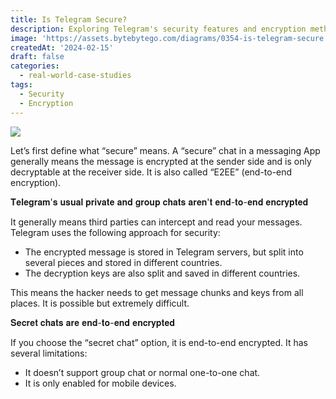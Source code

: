 ```yaml
---
title: Is Telegram Secure?
description: Exploring Telegram's security features and encryption methods.
image: 'https://assets.bytebytego.com/diagrams/0354-is-telegram-secure.jpg'
createdAt: '2024-02-15'
draft: false
categories:
  - real-world-case-studies
tags:
  - Security
  - Encryption
---
```


![](https://assets.bytebytego.com/diagrams/0354-is-telegram-secure.jpg)

Let’s first define what “secure” means. A “secure” chat in a messaging App generally means the message is encrypted at the sender side and is only decryptable at the receiver side. It is also called “E2EE” (end-to-end encryption).

𝐓𝐞𝐥𝐞𝐠𝐫𝐚𝐦'𝐬 𝐮𝐬𝐮𝐚𝐥 𝐩𝐫𝐢𝐯𝐚𝐭𝐞 𝐚𝐧𝐝 𝐠𝐫𝐨𝐮𝐩 𝐜𝐡𝐚𝐭𝐬 𝐚𝐫𝐞𝐧'𝐭 𝐞𝐧𝐝-𝐭𝐨-𝐞𝐧𝐝 𝐞𝐧𝐜𝐫𝐲𝐩𝐭𝐞𝐝

It generally means third parties can intercept and read your messages. Telegram uses the following approach for security:

*   The encrypted message is stored in Telegram servers, but split into several pieces and stored in different countries.
*   The decryption keys are also split and saved in different countries.

This means the hacker needs to get message chunks and keys from all places. It is possible but extremely difficult.

𝐒𝐞𝐜𝐫𝐞𝐭 𝐜𝐡𝐚𝐭𝐬 𝐚𝐫𝐞 𝐞𝐧𝐝-𝐭𝐨-𝐞𝐧𝐝 𝐞𝐧𝐜𝐫𝐲𝐩𝐭𝐞𝐝

If you choose the “secret chat” option, it is end-to-end encrypted. It has several limitations:

*   It doesn’t support group chat or normal one-to-one chat.
*   It is only enabled for mobile devices.
